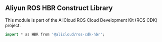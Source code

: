 ## Aliyun ROS HBR Construct Library

This module is part of the AliCloud ROS Cloud Development Kit (ROS CDK) project.

```go
import * as HBR from '@alicloud/ros-cdk-hbr';
```
